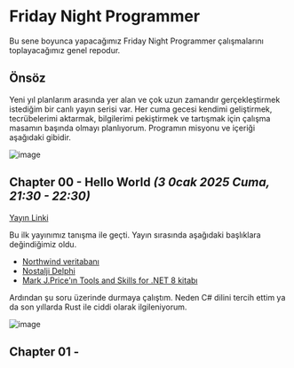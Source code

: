 # Friday Night Programmer

Bu sene boyunca yapacağımız Friday Night Programmer çalışmalarını toplayacağımız genel repodur.

## Önsöz

Yeni yıl planlarım arasında yer alan ve çok uzun zamandır gerçekleştirmek istediğim bir canlı yayın serisi var. Her cuma gecesi kendimi geliştirmek, tecrübelerimi aktarmak, bilgilerimi pekiştirmek ve tartışmak için çalışma masamın başında olmayı planlıyorum. Programın misyonu ve içeriği aşağıdaki gibidir.

![image](https://github.com/user-attachments/assets/ae1e7a98-b7ba-45e2-85ce-5910012b601a)

## Chapter 00 - Hello World _(3 0cak 2025 Cuma, 21:30 - 22:30)_

[Yayın Linki](https://www.youtube.com/live/K8ygZKn5zGQ?si=YqwmemtXDX4JOxp_)

Bu ilk yayınımız tanışma ile geçti. Yayın sırasında aşağıdaki başlıklara değindiğimiz oldu.

- [Northwind veritabanı](https://support.microsoft.com/en-us/office/northwind-database-diagram-cd422d47-e4e3-4819-8100-cdae6aaa0857)
- [Nostalji Delphi](https://winworldpc.com/product/delphi/2x)
- [Mark J.Price'ın Tools and Skills for .NET 8 kitabı](https://www.amazon.com/Tools-Skills-NET-practices-solutions/dp/183763520X)

Ardından şu soru üzerinde durmaya çalıştım. Neden C# dilini tercih ettim ya da son yıllarda Rust ile ciddi olarak ilgileniyorum.

![image](https://github.com/user-attachments/assets/0e9a98df-ae54-46e4-82a2-541b23b550e3)

## Chapter 01 - 
